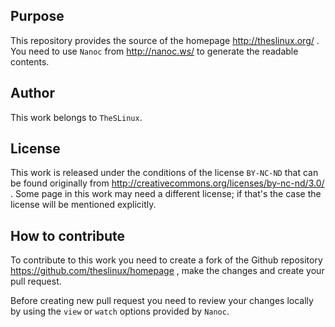 ## Purpose

  This repository provides the source of the homepage http://theslinux.org/ .
  You need to use `Nanoc` from http://nanoc.ws/ to generate the readable
  contents.

## Author

  This work belongs to `TheSLinux`.

## License

  This work is released under the conditions of the license `BY-NC-ND`
  that can be found originally from
    http://creativecommons.org/licenses/by-nc-nd/3.0/ .
  Some page in this work may need a different license; if that's the case
  the license will be mentioned explicitly.

## How to contribute

   To contribute to this work you need to create a fork of the Github
   repository https://github.com/theslinux/homepage , make the changes
   and create your pull request.

   Before creating new pull request you need to review your changes locally
   by using the `view` or `watch` options provided by `Nanoc`.
